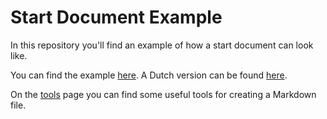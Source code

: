 # Start Document Example

In this repository you'll find an example of how a start document can look like.

You can find the example [here](STARTDOCUMENT.md). A Dutch version can be found [here](STARTDOCUMENT_NL.md).

On the [tools](TOOLS.md) page you can find some useful tools for creating a Markdown file.